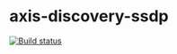 # axis-discovery-ssdp

[![Build status](https://ci.appveyor.com/api/projects/status/1xyk20ollo492iyh/branch/master?svg=true)](https://ci.appveyor.com/project/FantasticFiasco/axis-discovery-ssdp/branch/master)